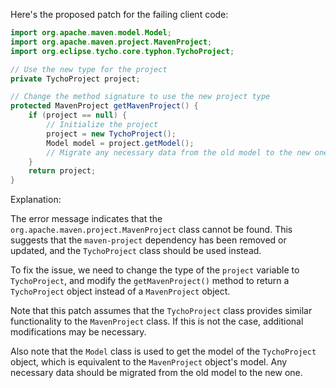 Here's the proposed patch for the failing client code:
```java
import org.apache.maven.model.Model;
import org.apache.maven.project.MavenProject;
import org.eclipse.tycho.core.typhon.TychoProject;

// Use the new type for the project
private TychoProject project;

// Change the method signature to use the new project type
protected MavenProject getMavenProject() {
    if (project == null) {
        // Initialize the project
        project = new TychoProject();
        Model model = project.getModel();
        // Migrate any necessary data from the old model to the new one
    }
    return project;
}
```
Explanation:

The error message indicates that the `org.apache.maven.project.MavenProject` class cannot be found. This suggests that the `maven-project` dependency has been removed or updated, and the `TychoProject` class should be used instead.

To fix the issue, we need to change the type of the `project` variable to `TychoProject`, and modify the `getMavenProject()` method to return a `TychoProject` object instead of a `MavenProject` object.

Note that this patch assumes that the `TychoProject` class provides similar functionality to the `MavenProject` class. If this is not the case, additional modifications may be necessary.

Also note that the `Model` class is used to get the model of the `TychoProject` object, which is equivalent to the `MavenProject` object's model. Any necessary data should be migrated from the old model to the new one.